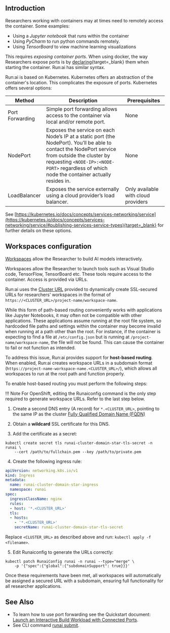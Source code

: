 ## Introduction

Researchers working with containers may at times need to remotely access the container. Some examples:

*   Using a _Jupyter_ _notebook_ that runs within the container
*   Using _PyCharm_ to run python commands remotely.
*   Using _TensorBoard_ to view machine learning visualizations

This requires _exposing container ports_. When using docker, the way Researchers expose ports is by [declaring](https://docs.docker.com/engine/reference/commandline/run/){target=_blank} them when starting the container. Run:ai has similar syntax.

Run:ai is based on Kubernetes. Kubernetes offers an abstraction of the container's location. This complicates the exposure of ports. Kubernetes offers several options:

| Method | Description | Prerequisites |
|--------|-------------|---------------|
| Port Forwarding | Simple port forwarding allows access to the container via local and/or remote port. | None |
| NodePort | Exposes the service on each Node’s IP at a static port (the NodePort). You’ll be able to contact the NodePort service from outside the cluster by requesting `<NODE-IP>:<NODE-PORT>` regardless of which node the container actually resides in. | None |  
| LoadBalancer | Exposes the service externally using a cloud provider’s load balancer. | Only available with cloud providers | 


See [https://kubernetes.io/docs/concepts/services-networking/service](https://kubernetes.io/docs/concepts/services-networking/service/#publishing-services-service-types){target=_blank} for further details on these options.



## Workspaces configuration

[Workspaces](../../Researcher/workloads/workspaces/overview.md) allow the Researcher to build AI models interactively. 

Workspaces allow the Researcher to launch tools such as Visual Studio code, TensorFlow, TensorBoard etc. These tools require access to the container. Access is provided via URLs. 

Run:ai uses the [Cluster URL](../runai-setup/cluster-setup/cluster-prerequisites.md#domain-name-requirement) provided to dynamically create SSL-secured URLs for researchers’ workspaces in the format of `https://<CLUSTER_URL>/project-name/workspace-name`.

While this form of path-based routing conveniently works with applications like Jupyter Notebooks, it may often not be compatible with other applications. These applications assume running at the root file system, so hardcoded file paths and settings within the container may become invalid when running at a path other than the root. For instance, if the container is expecting to find a file at `/etc/config.json` but is running at `/project-name/workspace-name`, the file will not be found. This can cause the container to fail or not function as intended.

To address this issue, Run:ai provides support for __host-based routing__. When enabled, Run:ai creates workspace URLs in a subdomain format (`https://project-name-workspace-name.<CLUSTER_URL>/`), which allows all workspaces to run at the root path and function properly. 

To enable host-based routing you must perform the following steps:

!!! Note
    For OpenShift, editing the Runaiconfig command is the only step required to generate workspace URLs. Refer to the last step below.


1. Create a second DNS entry (A record) for `*.<CLUSTER_URL>`, pointing to the same IP as the cluster [Fully Qualified Domain Name (FQDN)](../runai-setup/cluster-setup/cluster-prerequisites.md#fully-qualified-domain-name-fqdn)
2. Obtain a __wildcard__ SSL certificate for this DNS.


3. Add the certificate as a secret:

```
kubectl create secret tls runai-cluster-domain-star-tls-secret -n runai \ 
    --cert /path/to/fullchain.pem --key /path/to/private.pem
```

4. Create the following ingress rule:

``` YAML
apiVersion: networking.k8s.io/v1
kind: Ingress
metadata:
  name: runai-cluster-domain-star-ingress
  namespace: runai
spec:
  ingressClassName: nginx
  rules:
  - host: '*.<CLUSTER_URL>'
  tls:
  - hosts:
    - '*.<CLUSTER_URL>'
    secretName: runai-cluster-domain-star-tls-secret
```

Replace `<CLUSTER_URL>` as described above and run: `kubectl apply -f <filename>`.

5. Edit Runaiconfig to generate the URLs correctly:

```
kubectl patch RunaiConfig runai -n runai --type="merge" \
    -p '{"spec":{"global":{"subdomainSupport": true}}}' 
```


Once these requirements have been met, all workspaces will automatically be assigned a secured URL with a subdomain, ensuring full functionality for all researcher applications.

## See Also

* To learn how to use port forwarding see the Quickstart document:  [Launch an Interactive Build Workload with Connected Ports](../../Researcher/Walkthroughs/walkthrough-build-ports.md).
* See CLI command [runai submit](../../Researcher/cli-reference/runai-submit.md).

